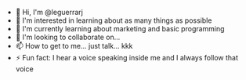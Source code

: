- 👋 Hi, I'm @leguerrarj
- 👀 I'm interested in learning about as many things as possible
- 🌱 I'm currently learning about marketing and basic programming
- 💞️ I'm looking to collaborate on...
- 📫 How to get to me... just talk... kkk
- ⚡ Fun fact: I hear a voice speaking inside me and I always follow that voice

<!---
leguerrarj/leguerrarj is a ✨ special ✨ repository because its `README.md` (this file) appears on your GitHub profile.
You can click the Preview link to take a look at your changes.
--->
